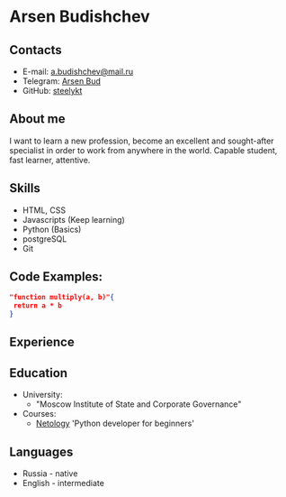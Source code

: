 # Arsen Budishchev

## Contacts

* E-mail: a.budishchev@mail.ru 
* Telegram: [Arsen Bud](https://t.me/ArsenBud)
* GitHub: [steelykt](https://github.com/steelykt)

## About me

I want to learn a new profession, become an excellent and sought-after specialist in order to work from anywhere in the world. Capable student, fast learner, attentive.

## Skills

* HTML, CSS
* Javascripts (Keep learning)
* Python (Basics)
* postgreSQL
* Git

## Code Examples:

```json
"function multiply(a, b)"{
 return a * b
} 
```

## Experience

## Education

* University: 
    * "Moscow Institute of State and Corporate Governance"
* Courses:    
    * [Netology](https://netology.ru/sharing/f0269726891a6c655e6456ef33f1f07c?utm_source=social&utm_campaign=achievements) 'Python developer for beginners' 

## Languages

* Russia - native
* English - intermediate